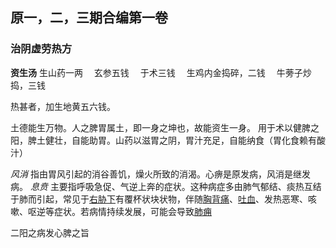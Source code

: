 ## 原一，二，三期合编第一卷


### 治阴虚劳热方

**资生汤**
生山药一两 　玄参五钱 　于术三钱 　生鸡内金捣碎，二钱 　牛蒡子炒捣，三钱

热甚者，加生地黄五六钱。

土德能生万物。人之脾胃属土，即一身之坤也，故能资生一身。
用于术以健脾之阳，脾土健壮，自能助胃。山药以滋胃之阴，胃汁充足，自能纳食（胃化食赖有酸汁）



_风消_ 指由胃风引起的消谷善饥，燥火所致的消渴。心痹是原发病，风消是继发病。
_息贲_ 主要指呼吸急促、气逆上奔的症状。这种病症多由肺气郁结、痰热互结于肺而引起，常见于[右胁下](https://www.baidu.com/s?wd=%E5%8F%B3%E8%83%81%E4%B8%8B&rsv_idx=2&tn=baiduhome_pg&usm=3&ie=utf-8&rsv_pq=e6c41c2e007ffa21&oq=%E6%81%AF%E8%B4%B2&rsv_t=b974WGLS62THnlYCe2Sy4lPGeHnfzMaiwJjTu5aCAuCFt9iyNglAs7bcgt0bYZ%2BynHW4&sa=re_dqa_zy&icon=1)有覆杯状块状物，伴随[胸背痛](https://www.baidu.com/s?wd=%E8%83%B8%E8%83%8C%E7%97%9B&rsv_idx=2&tn=baiduhome_pg&usm=3&ie=utf-8&rsv_pq=e6c41c2e007ffa21&oq=%E6%81%AF%E8%B4%B2&rsv_t=b974WGLS62THnlYCe2Sy4lPGeHnfzMaiwJjTu5aCAuCFt9iyNglAs7bcgt0bYZ%2BynHW4&sa=re_dqa_zy&icon=1)、[吐血](https://www.baidu.com/s?wd=%E5%90%90%E8%A1%80&rsv_idx=2&tn=baiduhome_pg&usm=3&ie=utf-8&rsv_pq=e6c41c2e007ffa21&oq=%E6%81%AF%E8%B4%B2&rsv_t=b974WGLS62THnlYCe2Sy4lPGeHnfzMaiwJjTu5aCAuCFt9iyNglAs7bcgt0bYZ%2BynHW4&sa=re_dqa_zy&icon=1)、发热恶寒、咳嗽、呕逆等症状。若病情持续发展，可能会导致[肺痈](https://www.baidu.com/s?wd=%E8%82%BA%E7%97%88&rsv_idx=2&tn=baiduhome_pg&usm=3&ie=utf-8&rsv_pq=e6c41c2e007ffa21&oq=%E6%81%AF%E8%B4%B2&rsv_t=9dd8gEHVOCyEMeE83hekHEBunRezESnQHy%2Fqav8FNzYCsQLJJBet4wIHhBLGaYCLHPo4&sa=re_dqa_zy&icon=1)

二阳之病发心脾之旨




























